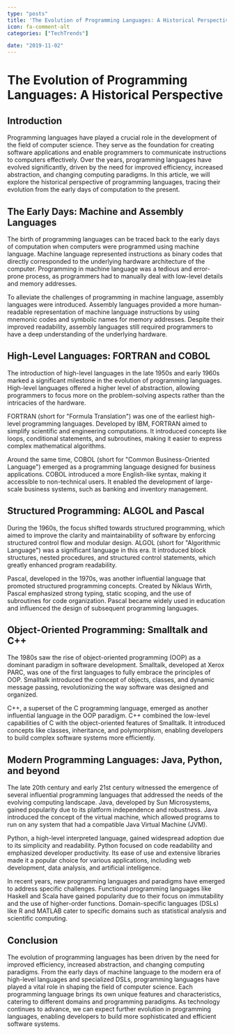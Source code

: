 ```yaml
---
type: "posts"
title: 'The Evolution of Programming Languages: A Historical Perspective'
icon: fa-comment-alt
categories: ["TechTrends"]

date: "2019-11-02"
---
```




# The Evolution of Programming Languages: A Historical Perspective

## Introduction

Programming languages have played a crucial role in the development of the field of computer science. They serve as the foundation for creating software applications and enable programmers to communicate instructions to computers effectively. Over the years, programming languages have evolved significantly, driven by the need for improved efficiency, increased abstraction, and changing computing paradigms. In this article, we will explore the historical perspective of programming languages, tracing their evolution from the early days of computation to the present.

## The Early Days: Machine and Assembly Languages

The birth of programming languages can be traced back to the early days of computation when computers were programmed using machine language. Machine language represented instructions as binary codes that directly corresponded to the underlying hardware architecture of the computer. Programming in machine language was a tedious and error-prone process, as programmers had to manually deal with low-level details and memory addresses.

To alleviate the challenges of programming in machine language, assembly languages were introduced. Assembly languages provided a more human-readable representation of machine language instructions by using mnemonic codes and symbolic names for memory addresses. Despite their improved readability, assembly languages still required programmers to have a deep understanding of the underlying hardware.

## High-Level Languages: FORTRAN and COBOL

The introduction of high-level languages in the late 1950s and early 1960s marked a significant milestone in the evolution of programming languages. High-level languages offered a higher level of abstraction, allowing programmers to focus more on the problem-solving aspects rather than the intricacies of the hardware.

FORTRAN (short for "Formula Translation") was one of the earliest high-level programming languages. Developed by IBM, FORTRAN aimed to simplify scientific and engineering computations. It introduced concepts like loops, conditional statements, and subroutines, making it easier to express complex mathematical algorithms.

Around the same time, COBOL (short for "Common Business-Oriented Language") emerged as a programming language designed for business applications. COBOL introduced a more English-like syntax, making it accessible to non-technical users. It enabled the development of large-scale business systems, such as banking and inventory management.

## Structured Programming: ALGOL and Pascal

During the 1960s, the focus shifted towards structured programming, which aimed to improve the clarity and maintainability of software by enforcing structured control flow and modular design. ALGOL (short for "Algorithmic Language") was a significant language in this era. It introduced block structures, nested procedures, and structured control statements, which greatly enhanced program readability.

Pascal, developed in the 1970s, was another influential language that promoted structured programming concepts. Created by Niklaus Wirth, Pascal emphasized strong typing, static scoping, and the use of subroutines for code organization. Pascal became widely used in education and influenced the design of subsequent programming languages.

## Object-Oriented Programming: Smalltalk and C++

The 1980s saw the rise of object-oriented programming (OOP) as a dominant paradigm in software development. Smalltalk, developed at Xerox PARC, was one of the first languages to fully embrace the principles of OOP. Smalltalk introduced the concept of objects, classes, and dynamic message passing, revolutionizing the way software was designed and organized.

C++, a superset of the C programming language, emerged as another influential language in the OOP paradigm. C++ combined the low-level capabilities of C with the object-oriented features of Smalltalk. It introduced concepts like classes, inheritance, and polymorphism, enabling developers to build complex software systems more efficiently.

## Modern Programming Languages: Java, Python, and beyond

The late 20th century and early 21st century witnessed the emergence of several influential programming languages that addressed the needs of the evolving computing landscape. Java, developed by Sun Microsystems, gained popularity due to its platform independence and robustness. Java introduced the concept of the virtual machine, which allowed programs to run on any system that had a compatible Java Virtual Machine (JVM).

Python, a high-level interpreted language, gained widespread adoption due to its simplicity and readability. Python focused on code readability and emphasized developer productivity. Its ease of use and extensive libraries made it a popular choice for various applications, including web development, data analysis, and artificial intelligence.

In recent years, new programming languages and paradigms have emerged to address specific challenges. Functional programming languages like Haskell and Scala have gained popularity due to their focus on immutability and the use of higher-order functions. Domain-specific languages (DSLs) like R and MATLAB cater to specific domains such as statistical analysis and scientific computing.

## Conclusion

The evolution of programming languages has been driven by the need for improved efficiency, increased abstraction, and changing computing paradigms. From the early days of machine language to the modern era of high-level languages and specialized DSLs, programming languages have played a vital role in shaping the field of computer science. Each programming language brings its own unique features and characteristics, catering to different domains and programming paradigms. As technology continues to advance, we can expect further evolution in programming languages, enabling developers to build more sophisticated and efficient software systems.